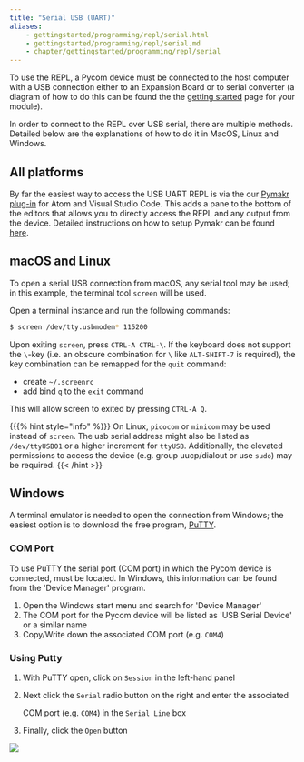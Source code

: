 ```yaml
---
title: "Serial USB (UART)"
aliases:
    - gettingstarted/programming/repl/serial.html
    - gettingstarted/programming/repl/serial.md
    - chapter/gettingstarted/programming/repl/serial
---
```

To use the REPL, a Pycom device must be connected to the host computer with a USB connection either to an Expansion Board or to serial converter (a diagram of how to do this can be found the the [getting started](/../introduction) page for your module).

In order to connect to the REPL over USB serial, there are multiple methods. Detailed below are the explanations of how to do it in MacOS, Linux and Windows.

## All platforms

By far the easiest way to access the USB UART REPL is via the our [Pymakr plug-in](/../../pymakr/installation/) for Atom and Visual Studio Code. This adds a pane to the bottom of the editors that allows you to directly access the REPL and any output from the device. Detailed instructions on how to setup Pymakr can be found [here](/../../pymakr/installation/).

## macOS and Linux

To open a serial USB connection from macOS, any serial tool may be used; in this example, the terminal tool `screen` will be used.

Open a terminal instance and run the following commands:

```bash
$ screen /dev/tty.usbmodem* 115200
```

Upon exiting `screen`, press `CTRL-A CTRL-\`. If the keyboard does not support the `\`-key (i.e. an obscure combination for `\` like `ALT-SHIFT-7` is required), the key combination can be remapped for the `quit` command:

* create `~/.screenrc`
* add bind `q` to the `exit` command

This will allow screen to exited by pressing `CTRL-A Q`.

{{{% hint style="info" %}}}
On Linux, `picocom` or `minicom` may be used instead of `screen`. The usb serial address might also be listed as `/dev/ttyUSB01` or a higher increment for `ttyUSB`. Additionally, the elevated permissions to access the device (e.g. group uucp/dialout or use `sudo`) may be required.
{{< /hint >}}

## Windows

A terminal emulator is needed to open the connection from Windows; the easiest option is to download the free program, [PuTTY](https://www.chiark.greenend.org.uk/~sgtatham/putty/latest.html).

### COM Port

To use PuTTY the serial port (COM port) in which the Pycom device is connected, must be located. In Windows, this information can be found from the 'Device Manager' program.

1. Open the Windows start menu and search for 'Device Manager'
2. The COM port for the Pycom device will be listed as 'USB Serial Device' or a similar name
3. Copy/Write down the associated COM port (e.g. `COM4`)

### Using Putty

1. With PuTTY open, click on `Session` in the left-hand panel
2. Next click the `Serial` radio button on the right and enter the associated

   COM port (e.g. `COM4`) in the `Serial Line` box

3. Finally, click the `Open` button

![](//gitbook/assets/putty.png)

